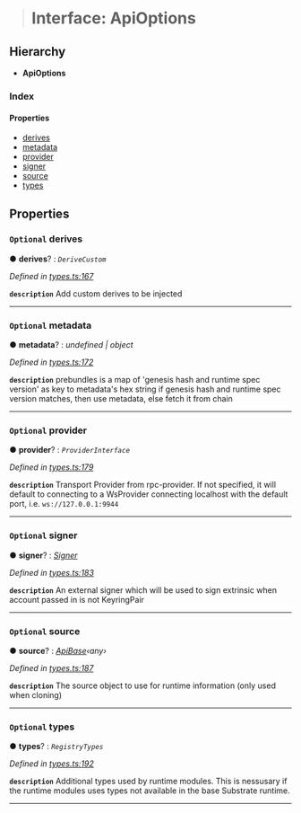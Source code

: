> # Interface: ApiOptions

## Hierarchy

* **ApiOptions**

### Index

#### Properties

* [derives](_types_.apioptions.md#optional-derives)
* [metadata](_types_.apioptions.md#optional-metadata)
* [provider](_types_.apioptions.md#optional-provider)
* [signer](_types_.apioptions.md#optional-signer)
* [source](_types_.apioptions.md#optional-source)
* [types](_types_.apioptions.md#optional-types)

## Properties

### `Optional` derives

● **derives**? : *`DeriveCustom`*

*Defined in [types.ts:167](https://github.com/polkadot-js/api/blob/68b07eb/packages/api/src/types.ts#L167)*

**`description`** Add custom derives to be injected

___

### `Optional` metadata

● **metadata**? : *undefined | object*

*Defined in [types.ts:172](https://github.com/polkadot-js/api/blob/68b07eb/packages/api/src/types.ts#L172)*

**`description`** prebundles is a map of 'genesis hash and runtime spec version' as key to metadata's hex string
if genesis hash and runtime spec version matches, then use metadata, else fetch it from chain

___

### `Optional` provider

● **provider**? : *`ProviderInterface`*

*Defined in [types.ts:179](https://github.com/polkadot-js/api/blob/68b07eb/packages/api/src/types.ts#L179)*

**`description`** Transport Provider from rpc-provider. If not specified, it will default to
connecting to a WsProvider connecting localhost with the default port, i.e. `ws://127.0.0.1:9944`

___

### `Optional` signer

● **signer**? : *[Signer](_types_.signer.md)*

*Defined in [types.ts:183](https://github.com/polkadot-js/api/blob/68b07eb/packages/api/src/types.ts#L183)*

**`description`** An external signer which will be used to sign extrinsic when account passed in is not KeyringPair

___

### `Optional` source

● **source**? : *[ApiBase](../classes/_base_.apibase.md)‹*any*›*

*Defined in [types.ts:187](https://github.com/polkadot-js/api/blob/68b07eb/packages/api/src/types.ts#L187)*

**`description`** The source object to use for runtime information (only used when cloning)

___

### `Optional` types

● **types**? : *`RegistryTypes`*

*Defined in [types.ts:192](https://github.com/polkadot-js/api/blob/68b07eb/packages/api/src/types.ts#L192)*

**`description`** Additional types used by runtime modules. This is nessusary if the runtime modules
uses types not available in the base Substrate runtime.

___